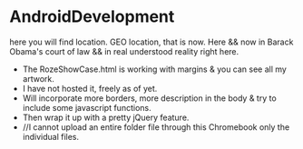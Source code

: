 # AndroidDevelopment
here you will find location. GEO location, that is now. Here && now in Barack Obama's court of law && in real understood reality right here.
* The RozeShowCase.html is working with margins & you can see all my artwork. 
* I have not hosted it, freely as of yet. 
* Will incorporate more borders, more description in the body & try to include some javascript functions. 
* Then wrap it up with a pretty jQuery feature.
* //I cannot upload an entire folder file through this Chromebook only the individual files.
